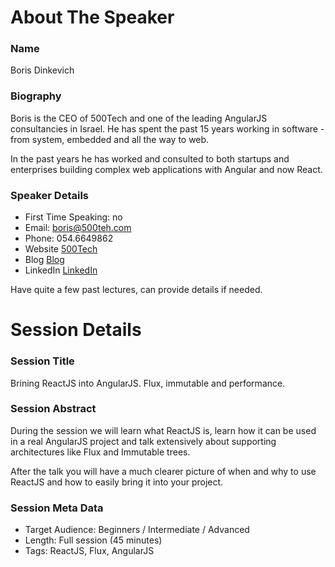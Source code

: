 About The Speaker
=================

### Name

Boris Dinkevich

### Biography

Boris is the CEO of 500Tech and one of the leading AngularJS
consultancies in Israel. He has spent the past 15 years working in
software - from system, embedded and all the way to web. 

In the past years he has worked and consulted to both startups and
enterprises building complex web applications with Angular and now
React.

### Speaker Details

- First Time Speaking: no
- Email: boris@500teh.com
- Phone: 054.6649862
- Website [500Tech](http://500Tech.com)
- Blog [Blog](http://blog.500Tech.com)
- LinkedIn [LinkedIn](http://www.linkedin.com/in/borisdinkevich)

Have quite a few past lectures, can provide details if needed.

Session Details
===============

### Session Title

Brining ReactJS into AngularJS. Flux, immutable and performance.

### Session Abstract

During the session we will learn what ReactJS is, learn how it can be
used in a real AngularJS project and talk extensively about supporting
architectures like Flux and Immutable trees.

After the talk you will have a much clearer picture of when and why to
use ReactJS and how to easily bring it into your project.


### Session Meta Data

- Target Audience: Beginners / Intermediate / Advanced
- Length: Full session (45 minutes)
- Tags: ReactJS, Flux, AngularJS
